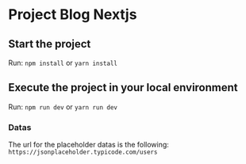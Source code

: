 # Project Blog Nextjs

## Start the project

Run: `npm install` or `yarn install`

## Execute the project in your local environment

Run: `npm run dev` or `yarn run dev`


### Datas

The url for the placeholder datas is the following: 
`https://jsonplaceholder.typicode.com/users`